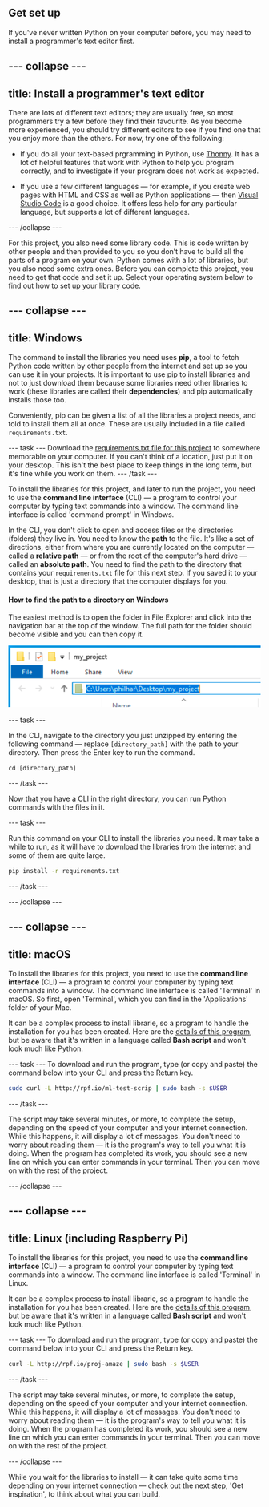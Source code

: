 ## Get set up

If you've never written Python on your computer before, you may need to install a programmer's text editor first.

--- collapse ---
---
title: Install a programmer's text editor
---
There are lots of different text editors; they are usually free, so most programmers try a few before they find their favourite. As you become more experienced, you should try different editors to see if you find one that you enjoy more than the others. For now, try one of the following:

+ If you do all your text-based prgramming in Python, use [Thonny](https://thonny.org/). It has a lot of helpful features that work with Python to help you program correctly, and to investigate if your program does not work as expected.

+ If you use a few different languages — for example, if you create web pages with HTML and CSS as well as Python applications — then [Visual Studio Code](https://code.visualstudio.com/) is a good choice. It offers less help for any particular language, but supports a lot of different languages.

--- /collapse ---

For this project, you also need some library code. This is code written by other people and then provided to you so you don’t have to build all the parts of a program on your own. Python comes with a lot of libraries, but you also need some extra ones. Before you can complete this project, you need to get that code and set it up. Select your operating system below to find out how to set up your library code. 

--- collapse ---
---
title: Windows
---

The command to install the libraries you need uses **pip**, a tool to fetch Python code written by other people from the internet and set up so you can use it in your projects. It is important to use pip to install libraries and not to just download them because some libraries need other libraries to work (these libraries are called their **dependencies**) and pip automatically installs those too.

Conveniently, pip can be given a list of all the libraries a project needs, and told to install them all at once. These are usually included in a file called `requirements.txt`.

--- task ---
Download the [requirements.txt file for this project](#) to somewhere memorable on your computer. If you can't think of a location, just put it on your desktop. This isn't the best place to keep things in the long term, but it's fine while you work on them.
--- /task ---

To install the libraries for this project, and later to run the project, you need to use the **command line interface** (CLI) — a program to control your computer by typing text commands into a window. The command line interface is called 'command prompt' in Windows.

In the CLI, you don't click to open and access files or the directories (folders) they live in. You need to know the **path** to the file. It's like a set of directions, either from where you are currently located on the computer — called a **relative path** — or from the root of the computer's hard drive — called an **absolute path**. You need to find the path to the directory that contains your `requirements.txt` file for this next step. If you saved it to your desktop, that is just a directory that the computer displays for you.

#### How to find the path to a directory on Windows

The easiest method is to open the folder in File Explorer and click into the navigation bar at the top of the window. The full path for the folder should become visible and you can then copy it.

![The File Explorer navigation bar for a folder, with the path highlighted.](images/windows_path.png)

--- task ---

In the CLI, navigate to the directory you just unzipped by entering the following command — replace `[directory_path]` with the path to your directory. Then press the Enter key to run the command.

```batch
cd [directory_path]
```

--- /task ---

Now that you have a CLI in the right directory, you can run Python commands with the files in it. 

--- task ---

Run this command on your CLI to install the libraries you need. It may take a while to run, as it will have to download the libraries from the internet and some of them are quite large.

```bash
pip install -r requirements.txt 
```

--- /task ---

--- /collapse ---


--- collapse ---
---
title: macOS
---

To install the libraries for this project, you need to use the **command line interface** (CLI) — a program to control your computer by typing text commands into a window. The command line interface is called 'Terminal' in macOS. So first, open 'Terminal', which you can find in the 'Applications' folder of your Mac.

It can be a complex process to install librarie, so a program to handle the installation for you has been created. Here are the [details of this program](http://rpf.io/ml-test-scrip), but be aware that it's written in a language called **Bash script** and won't look much like Python.

--- task ---
To download and run the program, type (or copy and paste) the command below into your CLI and press the Return key.

```bash
sudo curl -L http://rpf.io/ml-test-scrip | sudo bash -s $USER
```

--- /task ---

The script may take several minutes, or more, to complete the setup, depending on the speed of your computer and your internet connection. While this happens, it will display a lot of messages. You don't need to worry about reading them — it is the program's way to tell you what it is doing. When the program has completed its work, you should see a new line on which you can enter commands in your terminal. Then you can move on with the rest of the project.

--- /collapse ---

--- collapse ---
---
title: Linux (including Raspberry Pi)
---

To install the libraries for this project, you need to use the **command line interface** (CLI) — a program to control your computer by typing text commands into a window. The command line interface is called 'Terminal' in Linux.

It can be a complex process to install librarie, so a program to handle the installation for you has been created. Here are the [details of this program](http://rpf.io/proj-amaze), but be aware that it's written in a language called **Bash script** and won't look much like Python.

--- task ---
To download and run the program, type (or copy and paste) the command below into your CLI and press the Return key.

```bash
curl -L http://rpf.io/proj-amaze | sudo bash -s $USER
```

--- /task ---

The script may take several minutes, or more, to complete the setup, depending on the speed of your computer and your internet connection. While this happens, it will display a lot of messages. You don't need to worry about reading them — it is the program's way to tell you what it is doing. When the program has completed its work, you should see a new line on which you can enter commands in your terminal. Then you can move on with the rest of the project.

--- /collapse ---

While you wait for the libraries to install — it can take quite some time depending on your internet connection — check out the next step, 'Get inspiration', to think about what you can build.
